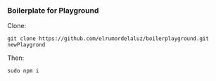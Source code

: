### Boilerplate for Playground

Clone:
    
    git clone https://github.com/elrumordelaluz/boilerplayground.git newPlaygrond

Then:

    sudo npm i

